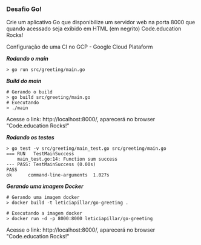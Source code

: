 ### Desafio Go!

Crie um aplicativo Go que disponibilize um servidor web na porta 8000 que quando acessado seja exibido em HTML (em negrito) Code.education Rocks!

Configuração de uma CI no GCP - Google Cloud Plataform

***Rodando o main***
```
> go run src/greeting/main.go
```

***Build do main***
```
# Gerando o build
> go build src/greeting/main.go
# Executando
> ./main
```

Acesse o link: http://localhost:8000/, aparecerá no browser "Code.education Rocks!"

***Rodando os testes***
```
> go test -v src/greeting/main_test.go src/greeting/main.go
=== RUN   TestMainSuccess
    main_test.go:14: Function sum success
--- PASS: TestMainSuccess (0.00s)
PASS
ok  	command-line-arguments	1.027s
``` 

***Gerando uma imagem Docker***
```
# Gerando uma imagem docker
> docker build -t leticiapillar/go-greeting .

# Executando a imagem docker
> docker run -d -p 8000:8000 leticiapillar/go-greeting
```

Acesse o link: http://localhost:8000/, aparecerá no browser "Code.education Rocks!"

